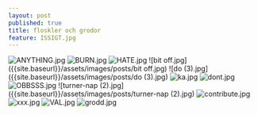 ```yaml
---
layout: post
published: true
title: floskler och grodor
feature: ISSIGT.jpg
---
```

![ANYTHING.jpg]({{site.baseurl}}/assets/images/posts/ANYTHING.jpg)
![BURN.jpg]({{site.baseurl}}/assets/images/posts/BURN.jpg)
![HATE.jpg]({{site.baseurl}}/assets/images/posts/HATE.jpg)
![bit off.jpg]({{site.baseurl}}/assets/images/posts/bit off.jpg)
![do (3).jpg]({{site.baseurl}}/assets/images/posts/do (3).jpg)
![ka.jpg]({{site.baseurl}}/assets/images/posts/ka.jpg)
![dont.jpg]({{site.baseurl}}/assets/images/posts/dont.jpg)
![OBBSSS.jpg]({{site.baseurl}}/assets/images/posts/OBBSSS.jpg)
![turner-nap (2).jpg]({{site.baseurl}}/assets/images/posts/turner-nap (2).jpg)
![contribute.jpg]({{site.baseurl}}/assets/images/posts/contribute.jpg)
![xxx.jpg]({{site.baseurl}}/assets/images/posts/xxx.jpg)
![VAL.jpg]({{site.baseurl}}/assets/images/posts/VAL.jpg)
![grodd.jpg]({{site.baseurl}}/assets/images/posts/grodd.jpg)

